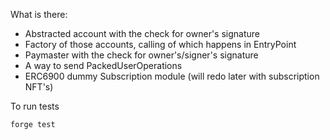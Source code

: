 What is there:

- Abstracted account with the check for owner's signature
- Factory of those accounts, calling of which happens in EntryPoint
- Paymaster with the check for owner's/signer's signature
- A way to send PackedUserOperations
- ERC6900 dummy Subscription module (will redo later with subscription NFT's)


To run tests
```shell
forge test
```